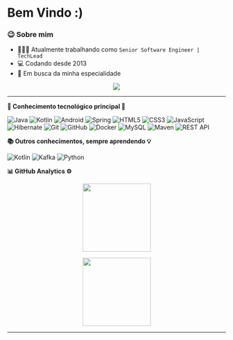 <h1> Bem Vindo :) </h1>

### 😉 Sobre mim

- 👨🏾‍💻 
Atualmente trabalhando como `Senior Software Engineer | TechLead`
- 💻 Codando desde 2013 
- 🚀 Em busca da minha especialidade 
 

<p align="center">
  <a href="https://www.linkedin.com/in/marcelo-daniel-8a97a411b/"><img src="https://img.shields.io/badge/linkedin-%230077B5.svg?&style=for-the-badge&logo=linkedin&logoColor=white" />
  </a>
</p>

<hr/>


<b>🔧 Conhecimento tecnológico principal 🔨</b>
  <br/>

![Java](https://img.shields.io/badge/JAVA-007396.svg?&style=flat&logo=java&logoColor=white)
![Kotlin](https://img.shields.io/badge/KOTLIN-0095D5.svg?&style=flat&logo=kotlin&logoColor=white)
![Android](https://img.shields.io/badge/ANDROID-00A65E.svg?&style=flat&logo=android&logoColor=white)
![Spring](https://img.shields.io/badge/SPRING-6DB33F.svg?&style=flat&logo=spring&logoColor=white)
![HTML5](https://img.shields.io/badge/HTML5-E34F26.svg?&style=flat&logo=html5&logoColor=white)
![CSS3](https://img.shields.io/badge/CSS3-%231572B6.svg?&style=flat&logo=css3&logoColor=white)
![JavaScript](https://img.shields.io/badge/JAVASCRIPT-323330.svg?&style=flat&logo=javascript&logoColor=%23F7DF1E)
![Hibernate](https://img.shields.io/badge/HIBERNATE-121011.svg?&style=flat&logo=red-hat&logoColor=white)
![Git](https://img.shields.io/badge/GIT-%23F05033.svg?&style=flat&logo=git&logoColor=white)
![GitHub](https://img.shields.io/badge/GITHUB-%23121011.svg?&style=flat&logo=github&logoColor=white)
![Docker](https://img.shields.io/badge/DOCKER-2496ED.svg?&style=flat&logo=docker&logoColor=white)
![MySQL](https://img.shields.io/badge/-MySQL-blue?&logo=mysql&logoColor=white)
![Maven](https://img.shields.io/badge/MAVEN-C71A36.svg?&style=flat&logo=apache-maven)
![REST API](https://img.shields.io/badge/REST-02569B.svg?&style=flat&logo=rest&logoColor=white)




 <b> 📚 Outros conhecimentos, sempre aprendendo 💡</b>
  <br/>

![Kotlin](https://img.shields.io/badge/KOTLIN-0095D5.svg?&style=flat&logo=kotlin&logoColor=white)
![Kafka](https://img.shields.io/badge/APACHE%20KAFKA-231F20.svg?&style=flat&logo=apache-kafka&logoColor=white)
![Python](https://img.shields.io/badge/PYTHON-3776AB.svg?&style=flat&logo=python&logoColor=white)


<b>📊 GitHub  Analytics ⚙</b>
  <br/>
    <p align="center">
        <img height="157px" src="https://github-readme-stats.vercel.app/api/?username=mdnbras&count_private=true&show_icons=true&theme=tokyonight" />
    </p>
    <p align="center">
        <img height="157px" src="https://github-readme-streak-stats.herokuapp.com/?user=mdnbras&hide_border=true&count_private=true&show_icons=true&hide_border=true&theme=tokyonight" />
    </p>


<hr/>
<br/>
